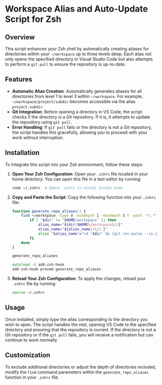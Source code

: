 
# Workspace Alias and Auto-Update Script for Zsh

## Overview
This script enhances your Zsh shell by automatically creating aliases for directories within your `~/workspace` up to three levels deep. Each alias not only opens the specified directory in Visual Studio Code but also attempts to perform a `git pull` to ensure the repository is up-to-date.

## Features
- **Automatic Alias Creation**: Automatically generates aliases for all directories from level 1 to level 3 within `~/workspace`. For example, `~/workspace/project/subdir` becomes accessible via the alias `project.subdir`.
- **Git Integration**: Before opening a directory in VS Code, the script checks if the directory is a Git repository. If it is, it attempts to update the repository using `git pull`.
- **Error Handling**: If `git pull` fails or the directory is not a Git repository, the script handles this gracefully, allowing you to proceed with your work without interruption.

## Installation
To integrate this script into your Zsh environment, follow these steps:

1. **Open Your Zsh Configuration**:
   Open your `.zshrc` file located in your home directory. You can open this file in a text editor by running:
   ```bash
   code ~/.zshrc  # Opens .zshrc in Visual Studio Code
   ```

2. **Copy and Paste the Script**:
   Copy the following function into your `.zshrc` file:

   ```zsh
   function generate_repo_aliases() {
       find ~/workspace -type d -mindepth 1 -maxdepth 3 ! -path '*/.*' ! -path '*/__pycache__/*' | while read -r dir; do
           if [ "$dir" != "$HOME/workspace" ]; then
               alias_name="${dir/$HOME\/workspace\//}"
               alias_name="${alias_name//\//.}"
               alias "$alias_name"="cd '$dir' && (git rev-parse --is-inside-work-tree > /dev/null 2>&1 && git pull || echo 'Not a git repository or git pull failed, proceeding anyway...') && code ."
           fi
       done
   }

   generate_repo_aliases

   autoload -U add-zsh-hook
   add-zsh-hook precmd generate_repo_aliases
   ```

3. **Reload Your Zsh Configuration**:
   To apply the changes, reload your `.zshrc` file by running:
   ```bash
   source ~/.zshrc
   ```

## Usage
Once installed, simply type the alias corresponding to the directory you wish to open. The script handles the rest, opening VS Code to the specified directory and ensuring that the repository is current. If the directory is not a Git repository or if the `git pull` fails, you will receive a notification but can continue to work normally.

## Customization
To exclude additional directories or adjust the depth of directories included, modify the `find` command parameters within the `generate_repo_aliases` function in your `.zshrc` file.
